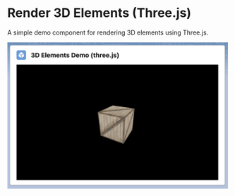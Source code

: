 # Render 3D Elements (Three.js)

A simple demo component for rendering 3D elements using Three.js.

<img src="../../../../../images/render-3d-elements.png" alt="render-3d-elements" width="500"/>
